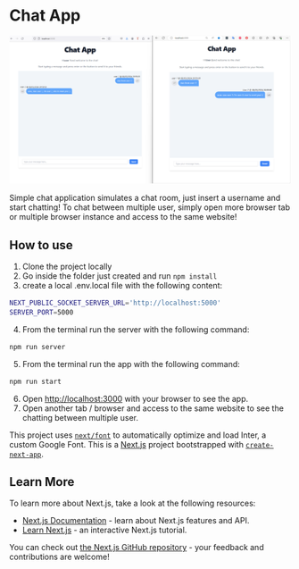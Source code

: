 # Chat App

![alt text](image-1.png)

Simple chat application simulates a chat room, just insert a username and start chatting!
To chat between multiple user, simply open more browser tab or multiple browser instance and access to the same website!

## How to use

1. Clone the project locally
2. Go inside the folder just created and run `npm install`
3. create a local .env.local file with the following content:
```bash
NEXT_PUBLIC_SOCKET_SERVER_URL='http://localhost:5000'
SERVER_PORT=5000
```
4. From the terminal run the server with the following command:

```bash
npm run server
```
5. From the terminal run the app with the following command:

```bash
npm run start
```
6. Open [http://localhost:3000](http://localhost:3000) with your browser to see the app.
7. Open another tab / browser and access to the same website to see the chatting between multiple user.

This project uses [`next/font`](https://nextjs.org/docs/basic-features/font-optimization) to automatically optimize and load Inter, a custom Google Font.
This is a [Next.js](https://nextjs.org/) project bootstrapped with [`create-next-app`](https://github.com/vercel/next.js/tree/canary/packages/create-next-app).

## Learn More

To learn more about Next.js, take a look at the following resources:

- [Next.js Documentation](https://nextjs.org/docs) - learn about Next.js features and API.
- [Learn Next.js](https://nextjs.org/learn) - an interactive Next.js tutorial.

You can check out [the Next.js GitHub repository](https://github.com/vercel/next.js/) - your feedback and contributions are welcome!